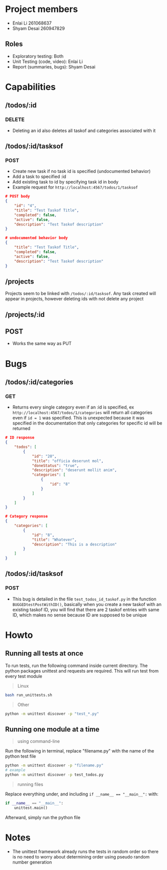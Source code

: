 # Project members
- Enlai Li 261068637
- Shyam Desai 260947829

## Roles
- Exploratory testing: Both
- Unit Testing (code, video): Enlai Li
- Report (summaries, bugs): Shyam Desai

# Capabilities

## /todos/:id

### DELETE
- Deleting an id also deletes all taskof and categories associated with it

## /todos/:id/tasksof

### POST
- Create new task if no task id is specified (undocumented behavior)
- Add a task to specified :id
- Add existing task to id by specifying task id in body
- Example request for `http://localhost:4567/todos/1/tasksof`
```json
# POST body
{
    "id": "4",
    "title": "Test Taskof Title",
    "completed": false,
    "active": false,
    "description": "Test Taskof description"
}

# undocumented behavior body
{
    "title": "Test Taskof Title",
    "completed": false,
    "active": false,
    "description": "Test Taskof description"
}
```

## /projects
Projects seem to be linked with `/todos/:id/tasksof`. Any task created will appear in projects, however deleting ids with not delete any project


## /projects/:id
## POST
- Works the same way as PUT

# Bugs

## /todos/:id/categories
### GET
- Returns every single category even if an :id is specified, ex
`http://localhost:4567/todos/1/categories` will return all categories even if `id = 1` was specified. This is unexpected because it was specified in the documentation that only categories for specific id will be returned
```json
# ID response
{
    "todos": [
        {
            "id": "20",
            "title": "officia deserunt mol",
            "doneStatus": "true",
            "description": "deserunt mollit anim",
            "categories": [
                {
                    "id": "8"
                }
            ]
        }
    ]
}

# Category response
{
    "categories": [
        {
            "id": "8",
            "title": "Whatever",
            "description": "This is a description"
        }
    ]
}
```

## /todos/:id/tasksof
### POST
- This bug is detailed in the file `test_todos_id_taskof.py` in the function `BUGGEDtestPostWithID()`, basically when you create a new taskof with an existing taskof ID, you will find that there are 2 taskof entries with same ID, which makes no sense because ID are supposed to be unique


# Howto

## Running all tests at once
To run tests, run the following command inside current directory. The python packages unittest and requests are required. This will run test from every test module
> Linux
```bash
bash run_unittests.sh
```
> Other
```bash
python -m unittest discover -p "test_*.py"
```

## Running one module at a time
> using command-line

Run the following in terminal, replace "filename.py" with the name of the python test file
```bash
python -m unittest discover -p "filename.py"
# example
python -m unittest discover -p test_todos.py
```
> running files

Replace everything under, and including `if __name__ == "__main__":` with:
```python
if __name__ == "__main__":
    unittest.main()
```
Afterward, simply run the python file
# Notes

- The unittest framework already runs the tests in random order so there is no need to worry about determining order using pseudo random number generation
